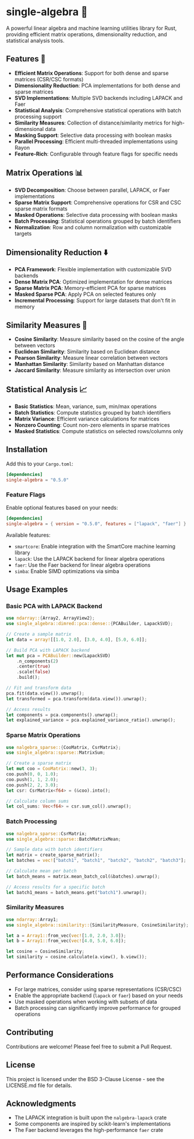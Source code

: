 # single-algebra 🧮

A powerful linear algebra and machine learning utilities library for Rust, providing efficient matrix operations, dimensionality reduction, and statistical analysis tools.

## Features 🚀

- **Efficient Matrix Operations**: Support for both dense and sparse matrices (CSR/CSC formats)
- **Dimensionality Reduction**: PCA implementations for both dense and sparse matrices
- **SVD Implementations**: Multiple SVD backends including LAPACK and Faer
- **Statistical Analysis**: Comprehensive statistical operations with batch processing support
- **Similarity Measures**: Collection of distance/similarity metrics for high-dimensional data
- **Masking Support**: Selective data processing with boolean masks
- **Parallel Processing**: Efficient multi-threaded implementations using Rayon
- **Feature-Rich**: Configurable through feature flags for specific needs

## Matrix Operations 📊

- **SVD Decomposition**: Choose between parallel, LAPACK, or Faer implementations
- **Sparse Matrix Support**: Comprehensive operations for CSR and CSC sparse matrix formats
- **Masked Operations**: Selective data processing with boolean masks
- **Batch Processing**: Statistical operations grouped by batch identifiers
- **Normalization**: Row and column normalization with customizable targets

## Dimensionality Reduction ⬇️

- **PCA Framework**: Flexible implementation with customizable SVD backends
- **Dense Matrix PCA**: Optimized implementation for dense matrices
- **Sparse Matrix PCA**: Memory-efficient PCA for sparse matrices
- **Masked Sparse PCA**: Apply PCA on selected features only
- **Incremental Processing**: Support for large datasets that don't fit in memory

## Similarity Measures 📏

- **Cosine Similarity**: Measure similarity based on the cosine of the angle between vectors
- **Euclidean Similarity**: Similarity based on Euclidean distance
- **Pearson Similarity**: Measure linear correlation between vectors
- **Manhattan Similarity**: Similarity based on Manhattan distance
- **Jaccard Similarity**: Measure similarity as intersection over union

## Statistical Analysis 📈

- **Basic Statistics**: Mean, variance, sum, min/max operations
- **Batch Statistics**: Compute statistics grouped by batch identifiers
- **Matrix Variance**: Efficient variance calculations for matrices
- **Nonzero Counting**: Count non-zero elements in sparse matrices
- **Masked Statistics**: Compute statistics on selected rows/columns only

## Installation

Add this to your `Cargo.toml`:

```toml
[dependencies]
single-algebra = "0.5.0"
```

### Feature Flags

Enable optional features based on your needs:

```toml
[dependencies]
single-algebra = { version = "0.5.0", features = ["lapack", "faer"] }
```

Available features:
- `smartcore`: Enable integration with the SmartCore machine learning library
- `lapack`: Use the LAPACK backend for linear algebra operations
- `faer`: Use the Faer backend for linear algebra operations
- `simba`: Enable SIMD optimizations via simba

## Usage Examples

### Basic PCA with LAPACK Backend

```rust
use ndarray::{Array2, ArrayView2};
use single_algebra::dimred::pca::dense::{PCABuilder, LapackSVD};

// Create a sample matrix
let data = array![[1.0, 2.0], [3.0, 4.0], [5.0, 6.0]];

// Build PCA with LAPACK backend
let mut pca = PCABuilder::new(LapackSVD)
    .n_components(2)
    .center(true)
    .scale(false)
    .build();

// Fit and transform data
pca.fit(data.view()).unwrap();
let transformed = pca.transform(data.view()).unwrap();

// Access results
let components = pca.components().unwrap();
let explained_variance = pca.explained_variance_ratio().unwrap();
```

### Sparse Matrix Operations

```rust
use nalgebra_sparse::{CooMatrix, CsrMatrix};
use single_algebra::sparse::MatrixSum;

// Create a sparse matrix
let mut coo = CooMatrix::new(3, 3);
coo.push(0, 0, 1.0);
coo.push(1, 1, 2.0);
coo.push(2, 2, 3.0);
let csr: CsrMatrix<f64> = (&coo).into();

// Calculate column sums
let col_sums: Vec<f64> = csr.sum_col().unwrap();
```

### Batch Processing

```rust
use nalgebra_sparse::CsrMatrix;
use single_algebra::sparse::BatchMatrixMean;

// Sample data with batch identifiers
let matrix = create_sparse_matrix();
let batches = vec!["batch1", "batch1", "batch2", "batch2", "batch3"];

// Calculate mean per batch
let batch_means = matrix.mean_batch_col(&batches).unwrap();

// Access results for a specific batch
let batch1_means = batch_means.get("batch1").unwrap();
```

### Similarity Measures

```rust
use ndarray::Array1;
use single_algebra::similarity::{SimilarityMeasure, CosineSimilarity};

let a = Array1::from_vec(vec![1.0, 2.0, 3.0]);
let b = Array1::from_vec(vec![4.0, 5.0, 6.0]);

let cosine = CosineSimilarity;
let similarity = cosine.calculate(a.view(), b.view());
```

## Performance Considerations

- For large matrices, consider using sparse representations (CSR/CSC)
- Enable the appropriate backend (`lapack` or `faer`) based on your needs
- Use masked operations when working with subsets of data
- Batch processing can significantly improve performance for grouped operations

## Contributing

Contributions are welcome! Please feel free to submit a Pull Request.

## License

This project is licensed under the BSD 3-Clause License - see the LICENSE.md file for details.

## Acknowledgments

- The LAPACK integration is built upon the `nalgebra-lapack` crate
- Some components are inspired by scikit-learn's implementations
- The Faer backend leverages the high-performance `faer` crate